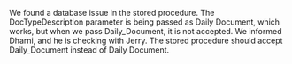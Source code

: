 We found a database issue in the stored procedure. The DocTypeDescription parameter is being passed as Daily Document, which works, but when we pass Daily_Document, it is not accepted. We informed Dharni, and he is checking with Jerry. The stored procedure should accept Daily_Document instead of Daily Document.

